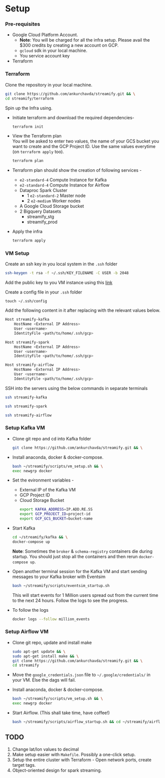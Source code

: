 # Setup

### Pre-requisites

- Google Cloud Platform Account. 
  - **Note**: You will be charged for all the infra setup. Please avail the $300 credits by creating a new account on GCP.
  - `gcloud` sdk in your local machine.
  - You service account key
- Terraform

### Terraform

Clone the repository in your local machine.

```bash
git clone https://github.com/ankurchavda/streamify.git && \
cd streamify/terraform
```

Spin up the Infra using.

- Initiate terraform and download the required dependencies-
  ```bash
  terraform init
  ```
- View the Terraform plan  
  You will be asked to enter two values, the name of your GCS bucket you want to create and the GCP Project ID. Use the same values everytime (on `terraform apply` too). 
  ```bash
  terraform plan
  ```
- Terraform plan should show the creation of following services -
  - `e2-standard-4` Compute Instance for Kafka
  - `e2-standard-4` Compute Instance for Airflow
  - Dataproc Spark Cluster
    - 1 `e2-standard-2` Master node
    - 2 `e2-medium` Worker nodes
  - A Google Cloud Storage bucket
  - 2 Bigquery Datasets
    - streamify_stg
    - streamify_prod

- Apply the infra
  ```bash
  terraform apply
  ```

### VM Setup

Create an ssh key in you local system in the `.ssh` folder

```bash
ssh-keygen -t rsa -f ~/.ssh/KEY_FILENAME -C USER -b 2048
```

Add the public key to you VM instance using this [link](https://cloud.google.com/compute/docs/connect/add-ssh-keys)

Create a config file in your `.ssh` folder

```
touch ~/.ssh/config
```

Add the following content in it after replacing with the relevant values below.

```bash
Host streamify-kafka
    HostName <External IP Address>
    User <username>
    IdentityFile <path/to/home/.ssh/gcp>

Host streamify-spark
    HostName <External IP Address>
    User <username>
    IdentityFile <path/to/home/.ssh/gcp>

Host streamify-airflow
    HostName <External IP Address>
    User <username>
    IdentityFile <path/to/home/.ssh/gcp>
```

SSH into the servers using the below commands in separate terminals

```bash
ssh streamify-kafka
```
```bash
ssh streamify-spark
```
```bash
ssh streamify-airflow
```

### Setup Kafka VM

- Clone git repo and cd into Kafka folder
  ```bash
  git clone https://github.com/ankurchavda/streamify.git && \
  ```
- Install anaconda, docker & docker-compose.
  ```bash
  bash ~/streamify/scripts/vm_setup.sh && \
  exec newgrp docker
  ```

- Set the evironment variables -
  - External IP of the Kafka VM
  - GCP Project ID
  - Cloud Storage Bucket
    ```bash
    export KAFKA_ADDRESS=IP.ADD.RE.SS
    export GCP_PROJECT_ID=project-id
    export GCP_GCS_BUCKET=bucket-name
    ```

- Start Kafka 
  ```bash
  cd ~/streamify/kafka && \
  docker-compose up 
  ```
  **Note**: Sometimes the `broker` & `schema-registry` containers die during startup. You should just stop all the containers and then rerun `docker-compose up`.

- Open another terminal session for the Kafka VM and start sending messages to your Kafka broker with Eventsim
  ```bash
  bash ~/streamify/scripts/eventsim_startup.sh
  ```
  This will start events for 1 Million users spread out from the current time to the next 24 hours. Follow the logs to see the progress.

- To follow the logs
  ```bash
  docker logs --follow million_events
  ```
  
### Setup Airflow VM

- Clone git repo, update and install make

    ```bash
    sudo apt-get update && \
    sudo apt-get install make && \
    git clone https://github.com/ankurchavda/streamify.git && \
    cd streamify
    ```
- Move the `google_credentials.json` file to `~/.google/credentials/` in your VM. Else the dags will fail.

- Install anaconda, docker & docker-compose.

    ```bash
    bash ~/streamify/scripts/vm_setup.sh && \
    exec newgrp docker
    ```

- Start Airflow. (This shall take time, have coffee!)
  ```bash
  bash ~/streamify/scripts/airflow_startup.sh && cd ~/streamify/airflow
  ```
## TODO

1. Change lat/lon values to decimal
2. Make setup easier with `Makefile`. Possibly a one-click setup.
3. Setup the entire cluster with Terraform - Open network ports, create target tags.
4. Object-oriented design for spark streaming. 